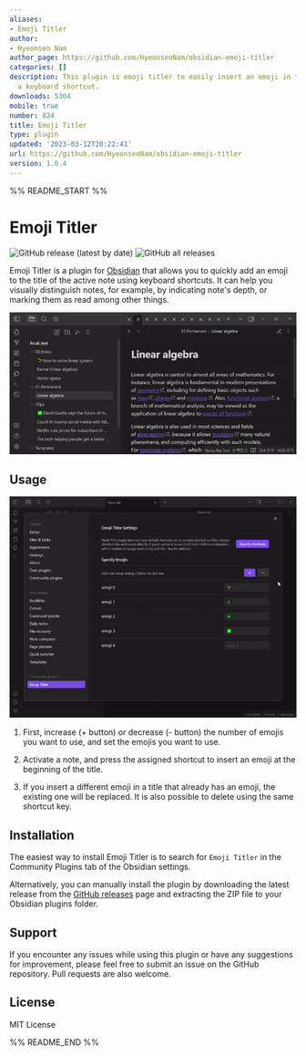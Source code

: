 ```yaml
---
aliases:
- Emoji Titler
author:
- Hyeonseo Nam
author_page: https://github.com/HyeonseoNam/obsidian-emoji-titler
categories: []
description: This plugin is emoji titler to easily insert an emoji in the title using
  a keyboard shortcut.
downloads: 5304
mobile: true
number: 824
title: Emoji Titler
type: plugin
updated: '2023-03-12T20:22:41'
url: https://github.com/HyeonseoNam/obsidian-emoji-titler
version: 1.0.4
---
```


%% README_START %%

# Emoji Titler
![GitHub release (latest by date)](https://img.shields.io/github/v/release/hyeonseonam/obsidian-emoji-titler?style=for-the-badge) ![GitHub all releases](https://img.shields.io/github/downloads/hyeonseonam/obsidian-emoji-titler/total?style=for-the-badge)

Emoji Titler is a plugin for [Obsidian](https://obsidian.md/) that allows you to quickly add an emoji to the title of the active note using keyboard shortcuts. It can help you visually distinguish notes, for example, by indicating note's depth, or marking them as read among other things.


![Emoji Titler Demo Image](https://raw.githubusercontent.com/HyeonseoNam/obsidian-emoji-titler/HEAD/img/demo.gif)

## Usage

![Setting Shortcuts](https://raw.githubusercontent.com/HyeonseoNam/obsidian-emoji-titler/HEAD/img/setting_shortcuts.gif)

1. First, increase (+ button) or decrease (- button) the number of emojis you want to use, and set the emojis you want to use.

2. Activate a note, and press the assigned shortcut to insert an emoji at the beginning of the title.

3. If you insert a different emoji in a title that already has an emoji, the existing one will be replaced. It is also possible to delete using the same shortcut key.

## Installation

The easiest way to install Emoji Titler is to search for `Emoji Titler` in the Community Plugins tab of the Obsidian settings.

Alternatively, you can manually install the plugin by downloading the latest release from the [GitHub releases](https://github.com/hyeonseonam/obsidian-emoji-titler/releases) page and extracting the ZIP file to your Obsidian plugins folder.


## Support

If you encounter any issues while using this plugin or have any suggestions for improvement, please feel free to submit an issue on the GitHub repository. Pull requests are also welcome.

## License

MIT License

%% README_END %%